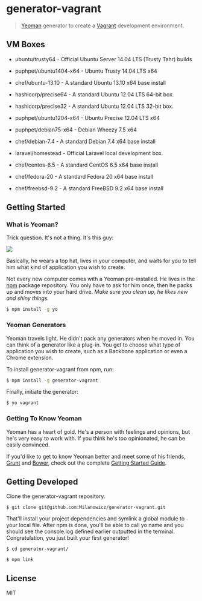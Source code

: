 # generator-vagrant

> [Yeoman](http://yeoman.io) generator to create a [Vagrant](http://www.vagrantup.com/) development environment.


## VM Boxes

* ubuntu/trusty64 - Official Ubuntu Server 14.04 LTS (Trusty Tahr) builds

* puphpet/ubuntu1404-x64 - Ubuntu Trusty 14.04 LTS x64

* chef/ubuntu-13.10 - A standard Ubuntu 13.10 x64 base install

* hashicorp/precise64 - A standard Ubuntu 12.04 LTS 64-bit box.

* hashicorp/precise32 - A standard Ubuntu 12.04 LTS 32-bit box.

* puphpet/ubuntu1204-x64 - Ubuntu Precise 12.04 LTS x64

* puphpet/debian75-x64 - Debian Wheezy 7.5 x64

* chef/debian-7.4 - A standard Debian 7.4 x64 base install

* laravel/homestead - Official Laravel local development box.

* chef/centos-6.5 - A standard CentOS 6.5 x64 base install

* chef/fedora-20 - A standard Fedora 20 x64 base install

* chef/freebsd-9.2 - A standard FreeBSD 9.2 x64 base install


## Getting Started

### What is Yeoman?

Trick question. It's not a thing. It's this guy:

![](http://i.imgur.com/JHaAlBJ.png)

Basically, he wears a top hat, lives in your computer, and waits for you to tell him what kind of application you wish to create.

Not every new computer comes with a Yeoman pre-installed. He lives in the [npm](https://npmjs.org) package repository. You only have to ask for him once, then he packs up and moves into your hard drive. *Make sure you clean up, he likes new and shiny things.*

```bash
$ npm install -g yo
```

### Yeoman Generators

Yeoman travels light. He didn't pack any generators when he moved in. You can think of a generator like a plug-in. You get to choose what type of application you wish to create, such as a Backbone application or even a Chrome extension.

To install generator-vagrant from npm, run:

```bash
$ npm install -g generator-vagrant
```

Finally, initiate the generator:

```bash
$ yo vagrant
```

### Getting To Know Yeoman

Yeoman has a heart of gold. He's a person with feelings and opinions, but he's very easy to work with. If you think he's too opinionated, he can be easily convinced.

If you'd like to get to know Yeoman better and meet some of his friends, [Grunt](http://gruntjs.com) and [Bower](http://bower.io), check out the complete [Getting Started Guide](https://github.com/yeoman/yeoman/wiki/Getting-Started).


## Getting Developed


Clone the generator-vagrant repository.

```
$ git clone git@github.com:Milanowicz/generator-vagrant.git
```

That'll install your project dependencies and symlink a global module to your local file. After npm is done, you'll be able to call yo name and you should see the console.log defined earlier outputted in the terminal. Congratulation, you just built your first generator!

```
$ cd generator-vagrant/
```

```
$ npm link
```


## License

MIT
